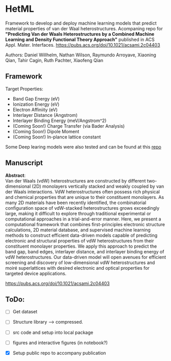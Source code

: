 # HetML  

Framework to develop and deploy machine learning models that predict material properties of van der Waal heterostructures. Acompaning repo for **"Predicting Van der Waals Heterostructures by a Combined Machine Learning and Density Functional Theory Approach"** published in ACS Appl. Mater. Interfaces. https://pubs.acs.org/doi/10.1021/acsami.2c04403

Authors: Daniel Willhelm, Nathan Wilson, Raymundo Arroyave, Xiaoning Qian, Tahir Cagin, Ruth Pachter, Xiaofeng Qian

<!-- ![alt text](https://github.com/dwillhelm/HetML/blob/master/docs/figs/figure_1_new_DW_XQ_v3_highres.jpg?raw=true) -->

## Framework  
Target Properties: 
* Band Gap Energy (eV) 
* Ionization Energy (eV) 
* Electron Affiniity (eV) 
* Interlayer Distance (Angstrom)  
* Interlayer Binding Energy (meV/Angstrom^2)   
* (Coming Soon!) Charge Transfer (via Bader Analysis) 
* (Coming Soon!) Dipole Moment
* (Coming Soon!) In-plance lattice constant  


Some Deep learing models were also tested and can be found at this [repo](https://github.com/dwillhelm/DeepHetML)



<!-- ![alt text](https://github.com/dwillhelm/HetML/blob/master/docs/figs/figure_6.svg?raw=true) -->


## Manuscript  
**Abstract**:  
Van der Waals (vdW) heterostructures are constructed by different two-dimensional (2D) monolayers vertically stacked and weakly coupled by van der Waals interactions. VdW heterostructures often possess rich physical and chemical properties that are unique to their constituent monolayers. As many 2D materials have been recently identified, the combinatorial configuration space of vdW-stacked heterostructures grows exceedingly large, making it difficult to explore through traditional experimental or computational approaches in a trial-and-error manner. Here, we present a computational framework that combines first-principles electronic structure calculations, 2D material database, and supervised machine learning methods to construct efficient data-driven models capable of predicting electronic and structural properties of vdW heterostructures from their constituent monolayer properties. We apply this approach to predict the band gap, band edges, interlayer distance, and interlayer binding energy of vdW heterostructures. Our data-driven model will open avenues for efficient screening and discovery of low-dimensional vdW heterostructures and moiré superlattices with desired electronic and optical properties for targeted device applications.  

https://pubs.acs.org/doi/10.1021/acsami.2c04403


## ToDo: 
- [ ] Get dataset 
- [ ] Structure library --> compressed.  
- [ ] src code and setup into local package 
- [ ] figures and interactive figures (in notebook?)

- [x] Setup public repo to accompany publication 
